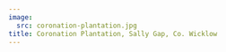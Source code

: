 ```yaml
---
image:
  src: coronation-plantation.jpg
title: Coronation Plantation, Sally Gap, Co. Wicklow
---
```

